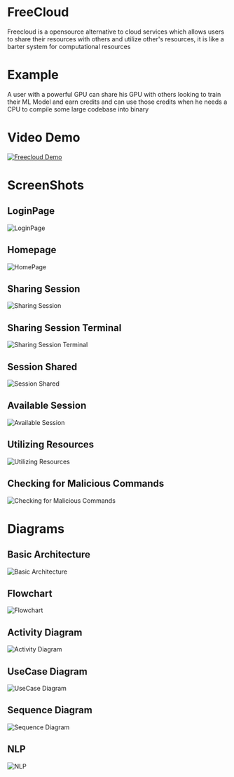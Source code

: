 # FreeCloud
Freecloud is a opensource alternative to cloud services which allows users to share their resources with others and utilize other's resources, it is like a barter system for computational resources

# Example
A user with a powerful GPU can share his GPU with others looking to train their ML Model and earn credits and can use those credits when he needs a CPU to compile some large codebase into binary

# Video Demo
[![Freecloud Demo](/screenshots/utlizing_terminal_1.png)](https://youtu.be/aukB_ukh03s)

# ScreenShots
## LoginPage
![LoginPage](/screenshots/login_page.png)
## Homepage
![HomePage](/screenshots/home_page.png)
## Sharing Session
![Sharing Session](/screenshots/session_share.png)
## Sharing Session Terminal
![Sharing Session Terminal](/screenshots/share_termial.png)
## Session Shared
![Session Shared](/screenshots/session_shared.png)
## Available Session
![Available Session](/screenshots/available_session.png)
## Utilizing Resources
![Utilizing Resources](/screenshots/utlizing_terminal_1.png)
## Checking for Malicious Commands
![Checking for Malicious Commands](/screenshots/nlp_output.png)

# Diagrams
## Basic Architecture
![Basic Architecture](/diagrams/cc.png)
## Flowchart
![Flowchart](/diagrams/cc.png)
## Activity Diagram
![Activity Diagram](/diagrams/activity.png)
## UseCase Diagram
![UseCase Diagram](/diagrams/usecase.png)
## Sequence Diagram
![Sequence Diagram](/diagrams/sequence.png)
## NLP
![NLP](/diagrams/NLP.png)

